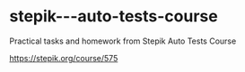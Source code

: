 # stepik---auto-tests-course
Practical tasks and homework from Stepik Auto Tests Course

https://stepik.org/course/575
